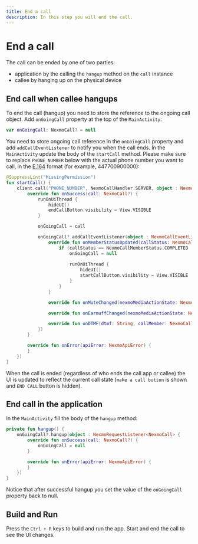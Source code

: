 ```yaml
---
title: End a call
description: In this step you will end the call.
---
```


# End a call

The call can be ended by one of two parties:
- application by the calling the `hangup` method on the `call` instance
- callee by hanging up on the physical device

## End call when callee hangups

To end the call (hangup) you need to store the reference to the ongoing call object. Add `onGoingCall` property at the top of the `MainActivity`:

```kotlin
var onGoingCall: NexmoCall? = null
```

You need to store ongoing call reference in the `onGoingCall` property and add `addCallEventListener` to notify you when the call ends. In the `MainActivity` update the body of the `startCall` method. Please make sure to replace `PHONE_NUMBER` below with the actual phone number you want to call, in the [E.164](https://developer.nexmo.com/concepts/guides/glossary#e-164-format) format (for example, 447700900000):

```kotlin
@SuppressLint("MissingPermission")
fun startCall() {
    client.call("PHONE_NUMBER", NexmoCallHandler.SERVER, object : NexmoRequestListener<NexmoCall> {
        override fun onSuccess(call: NexmoCall?) {
            runOnUiThread { 
                hideUI()
                endCallButton.visibility = View.VISIBLE
            }

            onGoingCall = call

            onGoingCall?.addCallEventListener(object : NexmoCallEventListener {
                override fun onMemberStatusUpdated(callStatus: NexmoCallMemberStatus, callMember: NexmoCallMember) {
                    if (callStatus == NexmoCallMemberStatus.COMPLETED || callStatus == NexmoCallMemberStatus.CANCELLED) {
                        onGoingCall = null
                        
                        runOnUiThread { 
                            hideUI()
                            startCallButton.visibility = View.VISIBLE
                        }
                    }
                }

                override fun onMuteChanged(nexmoMediaActionState: NexmoMediaActionState, callMember: NexmoCallMember) {}

                override fun onEarmuffChanged(nexmoMediaActionState: NexmoMediaActionState, callMember: NexmoCallMember) {}

                override fun onDTMF(dtmf: String, callMember: NexmoCallMember) {}
            })
        }

        override fun onError(apiError: NexmoApiError) {
        }
    })
}
```

When the call is ended (regardless of who ends the call app or callee) the UI is updated to reflect the current call state (`make a call button` is shown and `END CALL` button is hidden).

## End call in the application

In the `MainActivity` fill the body of the `hangup` method:

```kotlin
private fun hangup() {
    onGoingCall?.hangup(object : NexmoRequestListener<NexmoCall> {
        override fun onSuccess(call: NexmoCall?) {
            onGoingCall = null
        }

        override fun onError(apiError: NexmoApiError) {
        }
    })
}
```

Notice that after successful hangup you set the value of the `onGoingCall` property back to null.

## Build and Run

Press the `Ctrl + R` keys to build and run the app. Start and end the call to see the UI changes.